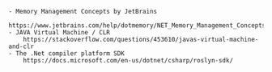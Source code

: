 	- Memory Management Concepts by JetBrains  
	    https://www.jetbrains.com/help/dotmemory/NET_Memory_Management_Concepts.html
	- JAVA Virtual Machine / CLR  
	    https://stackoverflow.com/questions/453610/javas-virtual-machine-and-clr
	- The .Net compiler platform SDK  
	    https://docs.microsoft.com/en-us/dotnet/csharp/roslyn-sdk/
